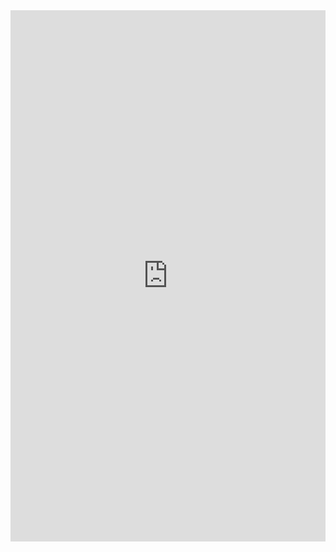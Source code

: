  <embed src="https://lpattullo.github.io/pattullo.github.io/PattulloCV_May25.pdf" width="100%" height="850px"/>
